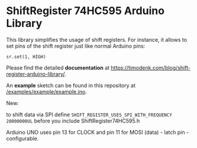 # ShiftRegister 74HC595 Arduino Library

This library simplifies the usage of shift registers. For instance, it allows to set pins of the shift register just like normal Arduino pins: 
```
sr.set(1, HIGH)
```

Please find the detailed **documentation** at https://timodenk.com/blog/shift-register-arduino-library/.

An **example** sketch can be found in this repository at [/examples/example/example.ino](https://github.com/Simsso/ShiftRegister74HC595/blob/master/examples/example/example.ino).



New:

to shift data via SPI define `SHIFT_REGISTER_USES_SPI_WITH_FREQUENCY 20000000UL` before you include ShiftRegister74HC595.h 

Arduino UNO uses pin 13 for CLOCK and pin 11 for MOSI (data) - latch pin - configurable.